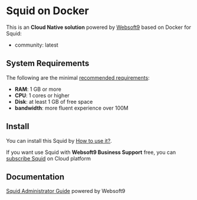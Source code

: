 # Squid on Docker  

This is an **Cloud Native solution** powered by [Websoft9](https://www.websoft9.com) based on Docker for Squid:

 - community:  latest


## System Requirements

The following are the minimal [recommended requirements](https://hub.docker.com/r/datadog/squid):

* **RAM**: 1 GB or more
* **CPU**: 1 cores or higher
* **Disk**: at least 1 GB of free space
* **bandwidth**: more fluent experience over 100M  

## Install

You can install this Squid by [How to use it?](https://github.com/Websoft9/docker-library#how-to-use-it).   

If you want use Squid with **Websoft9 Business Support** free, you can [subscribe Squid](https://www.websoft9.com/apps) on Cloud platform

## Documentation

[Squid Administrator Guide](https://support.websoft9.com/docs/squid) powered by Websoft9
